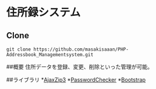 # 住所録システム  
## Clone
````
git clone https://github.com/masakisaaan/PHP-Addressbook_Managementsystem.git
````

##概要
住所データを登録、変更、削除といった管理が可能。

##ライブラリ
*[AjaxZip3](https://github.com/ajaxzip3/ajaxzip3.github.io)
*[PasswordChecker](https://www.websec-room.com/passswordchecker)
*[Bootstrap](http://getbootstrap.com/)